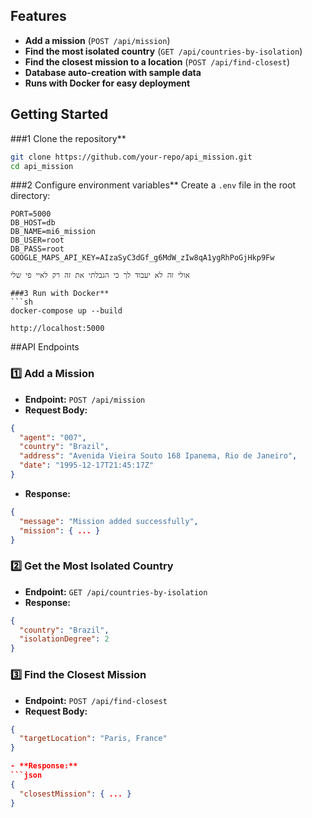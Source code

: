 

## Features
- **Add a mission** (`POST /api/mission`)
- **Find the most isolated country** (`GET /api/countries-by-isolation`)
- **Find the closest mission to a location** (`POST /api/find-closest`)
- **Database auto-creation with sample data**
- **Runs with Docker for easy deployment**

## Getting Started
###1 Clone the repository**
```sh
git clone https://github.com/your-repo/api_mission.git
cd api_mission
```

###2 Configure environment variables**
Create a `.env` file in the root directory:
```
PORT=5000
DB_HOST=db
DB_NAME=mi6_mission
DB_USER=root
DB_PASS=root
GOOGLE_MAPS_API_KEY=AIzaSyC3dGf_g6MdW_zIw8qA1ygRhPoGjHkp9Fw

אולי זה לא יעבוד לך כי הגבלתי את זה רק לאיי פי שלי 

###3 Run with Docker**
```sh
docker-compose up --build
```
 `http://localhost:5000`


##API Endpoints
### **1️⃣ Add a Mission**
- **Endpoint:** `POST /api/mission`
- **Request Body:**
```json
{
  "agent": "007",
  "country": "Brazil",
  "address": "Avenida Vieira Souto 168 Ipanema, Rio de Janeiro",
  "date": "1995-12-17T21:45:17Z"
}
```
- **Response:**
```json
{
  "message": "Mission added successfully",
  "mission": { ... }
}
```

### **2️⃣ Get the Most Isolated Country**
- **Endpoint:** `GET /api/countries-by-isolation`
- **Response:**
```json
{
  "country": "Brazil",
  "isolationDegree": 2
}
```

### **3️⃣ Find the Closest Mission**
- **Endpoint:** `POST /api/find-closest`
- **Request Body:**
```json
{
  "targetLocation": "Paris, France"
}

- **Response:**
```json
{
  "closestMission": { ... }
}

